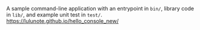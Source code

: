 A sample command-line application with an entrypoint in `bin/`, library code
in `lib/`, and example unit test in `test/`.
https://lulunote.github.io/hello_console_new/